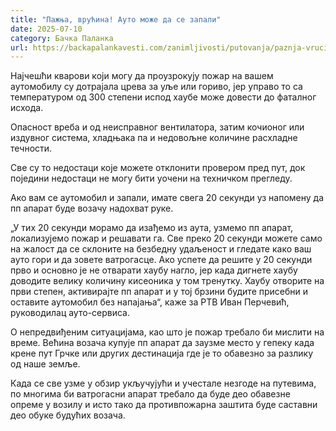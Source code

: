 ```yaml
---
title: "Пажња, врућина! Ауто може да се запали"
date: 2025-07-10
category: Бачка Паланка
url: https://backapalankavesti.com/zanimljivosti/putovanja/paznja-vrucina-auto-moze-da-se-zapali/
---
```


Најчешћи кварови који могу да проузрокују пожар на вашем аутомобилу су дотрајала црева за уље или гориво, јер управо то са температуром од 300 степени испод хаубе може довести до фаталног исхода.

Опасност вреба и од неисправног вентилатора, затим кочионог или издувног система, хладњака па и недовољне количине расхладне течности.

Све су то недостаци које можете отклонити провером пред пут, док поједини недостаци не могу бити уочени на техничком прегледу.

Ако вам се аутомобил и запали, имате свега 20 секунди уз напомену да пп апарат буде возачу надохват руке.

„У тих 20 секунди морамо да изађемо из аута, узмемо пп апарат, локализујемо пожар и решавати га. Све преко 20 секунди можете само на жалост да се склоните на безбедну удаљеност и гледате како ваш ауто гори и да зовете ватрогасце. Ако успете да решите у 20 секунди прво и основно је не отварати хаубу нагло, јер када дигнете хаубу доводите велику количину кисеоника у том тренутку. Хаубу отворите на први степен, активирајте пп апарат и у тој брзини будите присебни и оставите аутомобил без напајања“, каже за РТВ Иван Перчевић, руководилац ауто-сервиса.

О непредвиђеним ситуацијама, као што је пожар требало би мислити на време. Већина возача купује пп апарат да заузме место у гепеку када крене пут Грчке или других дестинација где је то обавезно за разлику од наше земље.

Када се све узме у обзир укључујући и учестале незгоде на путевима, по многима би ватрогасни апарат требало да буде део обавезне опреме у возилу и исто тако да противпожарна заштита буде саставни део обуке будућих возача.
